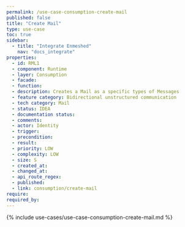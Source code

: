 ```yaml
---
permalink: /use-case-consumption-create-mail
published: false
title: "Create Mail"
type: use-case
toc: true
sidebar:
  - title: "Integrate Enmeshed"
    nav: "docs_integrate"
properties:
  - id: RML1
  - component: Runtime
  - layer: Consumption
  - facade:
  - function:
  - description: Creates a Mail as a specific types of Messages
  - feature category: Bidirectional unstructured communication
  - tech category: Mail
  - status: IDEA
  - documentation status:
  - comments:
  - actor: Identity
  - trigger:
  - precondition:
  - result:
  - priority: LOW
  - complexity: LOW
  - size: S
  - created_at:
  - changed_at:
  - api_route_regex:
  - published:
  - link: consumption/create-mail
require:
required_by:
---
```


{% include use-cases/use-case-consumption-create-mail.md %}
